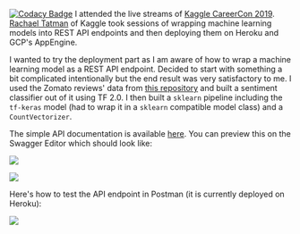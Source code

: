 
[![Codacy Badge](https://api.codacy.com/project/badge/Grade/e722d2a5a0e342958627d8bcf76477f7)](https://app.codacy.com/app/sayakpaul/Reviews-Classifier-Heroku-Deployment?utm_source=github.com&utm_medium=referral&utm_content=sayakpaul/Reviews-Classifier-Heroku-Deployment&utm_campaign=Badge_Grade_Dashboard)
I attended the live streams of [Kaggle CareerCon 2019](https://www.kaggle.com/careercon2019). [Rachael Tatman](https://twitter.com/rctatman) of Kaggle took sessions of wrapping machine learning models into REST API endpoints and then deploying them on Heroku and GCP's AppEngine. 

I wanted to try the deployment part as I am aware of how to wrap a machine learning model as a REST API endpoint. Decided to start with something a bit complicated intentionally but the end result was very satisfactory to me. I used the Zomato reviews' data from [this repository](https://github.com/Nilabhra/kolkata_nlp_workshop_2019) and built a sentiment classifier out of it using TF 2.0. I then built a `sklearn` pipeline including the `tf-keras` model (had to wrap it in a `sklearn` compatible model class) and a `CountVectorizer`. 

The simple API documentation is available [here](https://github.com/sayakpaul/Reviews-Classifier-Heroku-Deployment/blob/master/openapi.yaml). You can preview this on the Swagger Editor which should look like: 

![](https://i.ibb.co/zmV7t7f/Screen-Shot-2019-04-21-at-2-24-41-PM.png)

![](https://i.ibb.co/QfzWdyB/Screen-Shot-2019-04-21-at-2-24-57-PM.png)

Here's how to test the API endpoint in Postman (it is currently deployed on Heroku): 

![](https://i.ibb.co/xmsZyxC/Screen-Shot-2019-04-21-at-11-54-59-PM.png)
